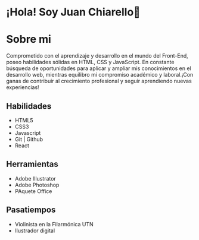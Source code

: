 # ¡Hola! Soy Juan Chiarello👋

# Sobre mi
<p> Comprometido con el aprendizaje y desarrollo en el mundo del Front-End, poseo habilidades sólidas en HTML, CSS y JavaScript. En constante búsqueda de oportunidades para aplicar y ampliar mis conocimientos en el desarrollo web, mientras equilibro mi compromiso académico y laboral.¡Con ganas de contribuir al crecimiento profesional y seguir aprendiendo nuevas experiencias! </p>

## Habilidades
<ul> 
    <li>HTML5</li>
    <li>CSS3</li>
    <li>Javascript</li>
    <li>Git | Github</li>
    <li>React</li>
</ul>

## Herramientas
<ul> 
    <li>Adobe Illustrator</li>
    <li>Adobe Photoshop</li>
    <li>PAquete Office</li>
</ul>

## Pasatiempos
<ul> 
    <li>Violinista en la Filarmónica UTN</li>
    <li>Ilustrador digital</li>
</ul>
